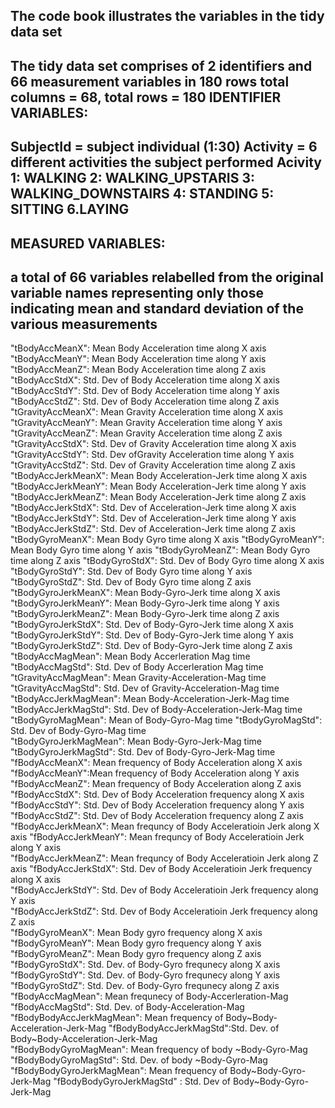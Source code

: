The code book illustrates the variables in the tidy data set
----------------------------------------------------------------------------------------
The tidy data set comprises of 2 identifiers and 66 measurement variables in 180 rows
total columns = 68, total rows = 180
IDENTIFIER VARIABLES:
-------------------------------------------------------------------------------------------
SubjectId = subject individual (1:30)
Activity = 6 different activities the subject performed 
Acivity 1: WALKING 2: WALKING_UPSTARIS 3: WALKING_DOWNSTAIRS 4: STANDING 5: SITTING 6.LAYING
---------------------------------------------------------------------------------------------
MEASURED VARIABLES:
---------------------------------------------------------------------
a total of 66 variables relabelled from the original 
variable names representing only those indicating mean
and standard deviation of the various measurements 
-----------------------------------------------------------------------
 "tBodyAccMeanX": Mean Body Acceleration time along X axis
 "tBodyAccMeanY": Mean Body Acceleration time along Y axis  
 "tBodyAccMeanZ": Mean Body Acceleration time along Z axis
 "tBodyAccStdX": Std. Dev of Body Acceleration time along X axis 
 "tBodyAccStdY": Std. Dev of Body Acceleration time along Y axis   
 "tBodyAccStdZ": Std. Dev of Body Acceleration time along Z axis   
 "tGravityAccMeanX": Mean Gravity Acceleration time along X axis 
 "tGravityAccMeanY": Mean Gravity Acceleration time along Y axis 
 "tGravityAccMeanZ": Mean Gravity Acceleration time along Z axis 
 "tGravityAccStdX": Std. Dev of Gravity Acceleration time along X axis                           
 "tGravityAccStdY": Std. Dev ofGravity Acceleration time along Y axis 
 "tGravityAccStdZ": Std. Dev of Gravity Acceleration time along Z axis                   
 "tBodyAccJerkMeanX": Mean Body Acceleration-Jerk time along X axis  
 "tBodyAccJerkMeanY": Mean Body Acceleration-Jerk time along Y axis  
 "tBodyAccJerkMeanZ": Mean Body Acceleration-Jerk time along Z axis   
 "tBodyAccJerkStdX": Std. Dev of Acceleration-Jerk time along X axis             
 "tBodyAccJerkStdY": Std. Dev of Acceleration-Jerk time along Y axis
 "tBodyAccJerkStdZ": Std. Dev of Acceleration-Jerk time along Z axis       
 "tBodyGyroMeanX": Mean Body Gyro time along X axis
 "tBodyGyroMeanY": Mean Body Gyro time along Y axis 
 "tBodyGyroMeanZ": Mean Body Gyro time along Z axis
 "tBodyGyroStdX": Std. Dev of Body Gyro time along X axis
 "tBodyGyroStdY": Std. Dev of Body Gyro time along Y axis
 "tBodyGyroStdZ": Std. Dev of Body Gyro time along Z axis
 "tBodyGyroJerkMeanX": Mean Body-Gyro-Jerk time along X axis
 "tBodyGyroJerkMeanY": Mean Body-Gyro-Jerk time along Y axis
 "tBodyGyroJerkMeanZ": Mean Body-Gyro-Jerk time along Z axis
 "tBodyGyroJerkStdX": Std. Dev of Body-Gyro-Jerk time along X axis
 "tBodyGyroJerkStdY": Std. Dev of Body-Gyro-Jerk time along Y axis 
 "tBodyGyroJerkStdZ": Std. Dev of Body-Gyro-Jerk time along Z axis
 "tBodyAccMagMean": Mean Body Accerleration Mag time 
 "tBodyAccMagStd": Std. Dev of Body Accerleration Mag time                       
 "tGravityAccMagMean": Mean Gravity-Acceleration-Mag time
 "tGravityAccMagStd": Std. Dev of Gravity-Acceleration-Mag time
 "tBodyAccJerkMagMean": Mean Body-Acceleration-Jerk-Mag time
 "tBodyAccJerkMagStd": Std. Dev of Body-Acceleration-Jerk-Mag time
 "tBodyGyroMagMean": Mean of Body-Gyro-Mag time
 "tBodyGyroMagStd": Std. Dev of Body-Gyro-Mag time          
 "tBodyGyroJerkMagMean": Mean Body-Gyro-Jerk-Mag time 
 "tBodyGyroJerkMagStd": Std. Dev of Body-Gyro-Jerk-Mag time   
 "fBodyAccMeanX": Mean frequency of Body Acceleration along X axis 
 "fBodyAccMeanY":Mean frequency of Body Acceleration along Y axis          
 "fBodyAccMeanZ": Mean frequency of Body Acceleration along Z axis 
 "fBodyAccStdX": Std. Dev of Body Acceleration frequency  along X axis          
 "fBodyAccStdY": Std. Dev of Body Acceleration frequency  along Y axis       
 "fBodyAccStdZ": Std. Dev of Body Acceleration frequency  along Z axis                 
 "fBodyAccJerkMeanX": Mean frequncy of Body Acceleratioin Jerk along X axis
 "fBodyAccJerkMeanY": Mean frequncy of Body Acceleratioin Jerk along Y axis      
 "fBodyAccJerkMeanZ": Mean frequncy of Body Acceleratioin Jerk along Z axis 
 "fBodyAccJerkStdX": Std. Dev of Body Acceleratioin Jerk frequency along X axis      
 "fBodyAccJerkStdY": Std. Dev of Body Acceleratioin Jerk frequency along Y axis   
 "fBodyAccJerkStdZ": Std. Dev of  Body Acceleratioin Jerk frequency along Z axis         
 "fBodyGyroMeanX": Mean Body gyro frequency along X axis 
 "fBodyGyroMeanY": Mean Body gyro frequency along Y axis          
 "fBodyGyroMeanZ": Mean Body gyro frequency along Z axis 
 "fBodyGyroStdX": Std. Dev. of Body-Gyro frequnecy along X axis          
 "fBodyGyroStdY": Std. Dev. of Body-Gyro frequnecy along Y axis  
 "fBodyGyroStdZ": Std. Dev. of Body-Gyro frequnecy along Z axis           
 "fBodyAccMagMean": Mean frequnecy of Body-Accerleration-Mag
 "fBodyAccMagStd": Std. Dev. of Body-Acceleration-Mag          
 "fBodyBodyAccJerkMagMean": Mean frequency of Body~Body-Acceleration-Jerk-Mag
 "fBodyBodyAccJerkMagStd":Std. Dev. of Body~Body-Acceleration-Jerk-Mag  
 "fBodyBodyGyroMagMean": Mean frequency of body ~Body-Gyro-Mag
 "fBodyBodyGyroMagStd": Std. Dev. of body ~Body-Gyro-Mag     
 "fBodyBodyGyroJerkMagMean": Mean frequency of Body~Body-Gyro-Jerk-Mag
 "fBodyBodyGyroJerkMagStd" : Std. Dev of Body~Body-Gyro-Jerk-Mag

